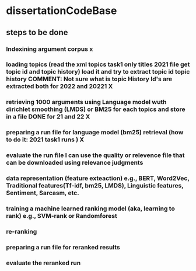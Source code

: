 # dissertationCodeBase
## steps to be done
### Indexining argument corpus x

### loading topics (read the xml topics task1 only titles 2021 file get topic id and topic history) load it and try to extract topic id topic history COMMENT: Not sure what is topic History Id's are extracted both for 2022 and 20221 X

### retrieving 1000 arguments using Language model wuth dirichlet smoothing (LMDS) or BM25 for each topics and store in a file DONE for 21 and 22 X

### preparing a run file for language model (bm25) retrieval (how to do it: 2021 task1 runs ) X

### evaluate the run file I can use the quality or relevence file that can be downloaded using relevance judgments 

### data representation (feature exteaction) e.g., BERT, Word2Vec, Traditional features(Tf-idf, bm25, LMDS), Linguistic features, Sentiment, Sarcasm, etc.

### training a machine learned ranking model (aka, learning to rank) e.g., SVM-rank or Randomforest

### re-ranking 

### preparing a run file for reranked results

### evaluate the reranked run
